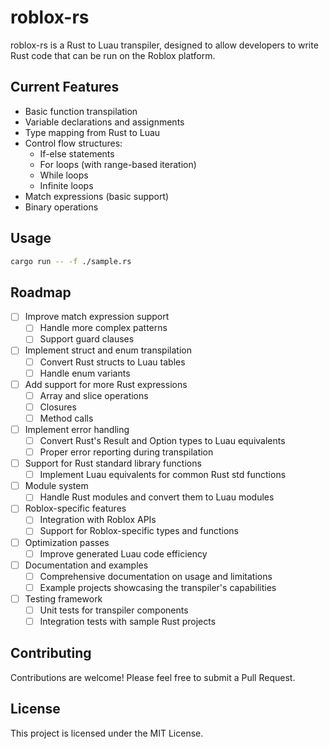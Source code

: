 # roblox-rs

roblox-rs is a Rust to Luau transpiler, designed to allow developers to write Rust code that can be run on the Roblox platform.

## Current Features

- Basic function transpilation
- Variable declarations and assignments
- Type mapping from Rust to Luau
- Control flow structures:
  - If-else statements
  - For loops (with range-based iteration)
  - While loops
  - Infinite loops
- Match expressions (basic support)
- Binary operations

## Usage

```bash
cargo run -- -f ./sample.rs
```

## Roadmap

- [ ] Improve match expression support
  - [ ] Handle more complex patterns
  - [ ] Support guard clauses

- [ ] Implement struct and enum transpilation
  - [ ] Convert Rust structs to Luau tables
  - [ ] Handle enum variants

- [ ] Add support for more Rust expressions
  - [ ] Array and slice operations
  - [ ] Closures
  - [ ] Method calls

- [ ] Implement error handling
  - [ ] Convert Rust's Result and Option types to Luau equivalents
  - [ ] Proper error reporting during transpilation

- [ ] Support for Rust standard library functions
  - [ ] Implement Luau equivalents for common Rust std functions

- [ ] Module system
  - [ ] Handle Rust modules and convert them to Luau modules

- [ ] Roblox-specific features
  - [ ] Integration with Roblox APIs
  - [ ] Support for Roblox-specific types and functions

- [ ] Optimization passes
  - [ ] Improve generated Luau code efficiency

- [ ] Documentation and examples
  - [ ] Comprehensive documentation on usage and limitations
  - [ ] Example projects showcasing the transpiler's capabilities

- [ ] Testing framework
  - [ ] Unit tests for transpiler components
  - [ ] Integration tests with sample Rust projects

## Contributing

Contributions are welcome! Please feel free to submit a Pull Request.

## License

This project is licensed under the MIT License.
